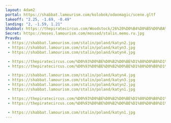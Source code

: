 ```yaml
---
layout: Adam2
portal: https://shabbat.lamourism.com/kolobok/odoomagic/scene.gltf
takeoff: "2.25, -1.69, -0.49"
landing: "2, -1.59, 1.21"
Shabbat: https://thepiratecircus.com/Woodstock/26%20%D0%B4%D0%B5%D0%BA%D0%B0%D0%B1%D1%80%D1%8F%201991%D0%B3.%20%D0%94%D0%B5%D0%BD%D1%8C%20%D1%80%D0%B0%D1%81%D0%BF%D0%B0%D0%B4%D0%B0%20%D0%A1%D0%A1%D0%A1%D0%A0.mp4
Secret: https://moses.lamourism.com/mossad/stalin.memo.ru.jpg
Pravda:
 - https://shabbat.lamourism.com/stalin/poland/katyn2.jpg
 - https://shabbat.lamourism.com/stalin/poland/katyn3.jpg
 - https://shabbat.lamourism.com/stalin/poland/katyn4.jpg

 - https://thepiratecircus.com/%D0%93%D0%BE%D0%B2%D0%BE%D1%80%D0%B8%D1%82-%D1%80%D0%B0%D0%B4%D0%B8%D0%BE-%D0%A1%D0%92%D0%9E%D0%91%D0%9E%D0%94%D0%90.jpg
 - https://thepiratecircus.com/%D0%93%D0%BE%D0%B2%D0%BE%D1%80%D0%B8%D1%82-%D1%80%D0%B0%D0%B4%D0%B8%D0%BE-%D0%A1%D0%92%D0%9E%D0%91%D0%9E%D0%94%D0%90.jpg

 - https://shabbat.lamourism.com/stalin/poland/katyn4.jpg
 - https://shabbat.lamourism.com/stalin/poland/katyn3.jpg
 - https://shabbat.lamourism.com/stalin/poland/katyn2.jpg
 - https://shabbat.lamourism.com/stalin/poland/katyn1.jpg

 - https://thepiratecircus.com/%D0%93%D0%BE%D0%B2%D0%BE%D1%80%D0%B8%D1%82-%D1%80%D0%B0%D0%B4%D0%B8%D0%BE-%D0%A1%D0%92%D0%9E%D0%91%D0%9E%D0%94%D0%90.jpg
 - https://thepiratecircus.com/%D0%93%D0%BE%D0%B2%D0%BE%D1%80%D0%B8%D1%82-%D1%80%D0%B0%D0%B4%D0%B8%D0%BE-%D0%A1%D0%92%D0%9E%D0%91%D0%9E%D0%94%D0%90.jpg

 - https://shabbat.lamourism.com/stalin/poland/katyn1.jpg
---
```

